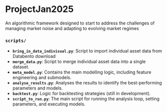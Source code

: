 # ProjectJan2025
An algorithmic framework designed to start to address the challenges of managing market noise and adapting to evolving market regimes

### `scripts/`
- **`bring_in_data_indivisual.py`**: Script to import individual asset data from Databento download
- **`merge_data.py`**: Script to merge individual asset data into a single dataset.
- **`meta_model.py`**: Contains the main modelling logic, including feature engineering and submodels.
- **`analyse_results.py`**: Analyses the results to identify the best-performing parameters and models.
- **`backtest.py`**: Logic for backtesting strategies (still in development).
- **`script_to_run.py`**: The main script for running the analysis loop, setting parameters, and executing models.
